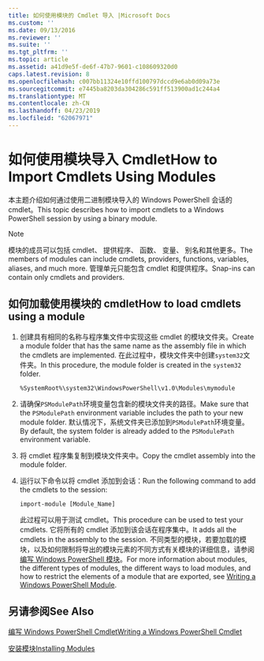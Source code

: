 ```yaml
---
title: 如何使用模块的 Cmdlet 导入 |Microsoft Docs
ms.custom: ''
ms.date: 09/13/2016
ms.reviewer: ''
ms.suite: ''
ms.tgt_pltfrm: ''
ms.topic: article
ms.assetid: a41d9e5f-de6f-47b7-9601-c108609320d0
caps.latest.revision: 8
ms.openlocfilehash: c007bb11324e10ffd100797dccd9e6ab0d09a73e
ms.sourcegitcommit: e7445ba8203da304286c591ff513900ad1c244a4
ms.translationtype: MT
ms.contentlocale: zh-CN
ms.lasthandoff: 04/23/2019
ms.locfileid: "62067971"
---
```

# <a name="how-to-import-cmdlets-using-modules"></a><span data-ttu-id="8d01c-102">如何使用模块导入 Cmdlet</span><span class="sxs-lookup"><span data-stu-id="8d01c-102">How to Import Cmdlets Using Modules</span></span>

<span data-ttu-id="8d01c-103">本主题介绍如何通过使用二进制模块导入的 Windows PowerShell 会话的 cmdlet。</span><span class="sxs-lookup"><span data-stu-id="8d01c-103">This topic describes how to import cmdlets to a Windows PowerShell session by using a binary module.</span></span>

> [!NOTE]
> <span data-ttu-id="8d01c-104">模块的成员可以包括 cmdlet、 提供程序、 函数、 变量、 别名和其他更多。</span><span class="sxs-lookup"><span data-stu-id="8d01c-104">The members of modules can include cmdlets, providers, functions, variables, aliases, and much more.</span></span> <span data-ttu-id="8d01c-105">管理单元只能包含 cmdlet 和提供程序。</span><span class="sxs-lookup"><span data-stu-id="8d01c-105">Snap-ins can contain only cmdlets and providers.</span></span>

## <a name="how-to-load-cmdlets-using-a-module"></a><span data-ttu-id="8d01c-106">如何加载使用模块的 cmdlet</span><span class="sxs-lookup"><span data-stu-id="8d01c-106">How to load cmdlets using a module</span></span>

1. <span data-ttu-id="8d01c-107">创建具有相同的名称与程序集文件中实现这些 cmdlet 的模块文件夹。</span><span class="sxs-lookup"><span data-stu-id="8d01c-107">Create a module folder that has the same name as the assembly file in which the cmdlets are implemented.</span></span> <span data-ttu-id="8d01c-108">在此过程中，模块文件夹中创建`system32`文件夹。</span><span class="sxs-lookup"><span data-stu-id="8d01c-108">In this procedure, the module folder is created in the `system32` folder.</span></span>

   `%SystemRoot%\system32\WindowsPowerShell\v1.0\Modules\mymodule`

2. <span data-ttu-id="8d01c-109">请确保`PSModulePath`环境变量包含新的模块文件夹的路径。</span><span class="sxs-lookup"><span data-stu-id="8d01c-109">Make sure that the `PSModulePath` environment variable includes the path to your new module folder.</span></span> <span data-ttu-id="8d01c-110">默认情况下，系统文件夹已添加到`PSModulePath`环境变量。</span><span class="sxs-lookup"><span data-stu-id="8d01c-110">By default, the system folder is already added to the `PSModulePath` environment variable.</span></span>

3. <span data-ttu-id="8d01c-111">将 cmdlet 程序集复制到模块文件夹中。</span><span class="sxs-lookup"><span data-stu-id="8d01c-111">Copy the cmdlet assembly into the module folder.</span></span>

4. <span data-ttu-id="8d01c-112">运行以下命令以将 cmdlet 添加到会话：</span><span class="sxs-lookup"><span data-stu-id="8d01c-112">Run the following command to add the cmdlets to the session:</span></span>

   `import-module [Module_Name]`

   <span data-ttu-id="8d01c-113">此过程可以用于测试 cmdlet。</span><span class="sxs-lookup"><span data-stu-id="8d01c-113">This procedure can be used to test your cmdlets.</span></span> <span data-ttu-id="8d01c-114">它将所有的 cmdlet 添加到该会话在程序集中。</span><span class="sxs-lookup"><span data-stu-id="8d01c-114">It adds all the cmdlets in the assembly to the session.</span></span> <span data-ttu-id="8d01c-115">不同类型的模块，若要加载的模块，以及如何限制将导出的模块元素的不同方式有关模块的详细信息，请参阅[编写 Windows PowerShell 模块](../module/writing-a-windows-powershell-module.md)。</span><span class="sxs-lookup"><span data-stu-id="8d01c-115">For more information about modules, the different types of modules, the different ways to load modules, and how to restrict the elements of a module that are exported, see [Writing a Windows PowerShell Module](../module/writing-a-windows-powershell-module.md).</span></span>

## <a name="see-also"></a><span data-ttu-id="8d01c-116">另请参阅</span><span class="sxs-lookup"><span data-stu-id="8d01c-116">See Also</span></span>

[<span data-ttu-id="8d01c-117">编写 Windows PowerShell Cmdlet</span><span class="sxs-lookup"><span data-stu-id="8d01c-117">Writing a Windows PowerShell Cmdlet</span></span>](./writing-a-windows-powershell-cmdlet.md)

[<span data-ttu-id="8d01c-118">安装模块</span><span class="sxs-lookup"><span data-stu-id="8d01c-118">Installing Modules</span></span>](../module/installing-a-powershell-module.md)